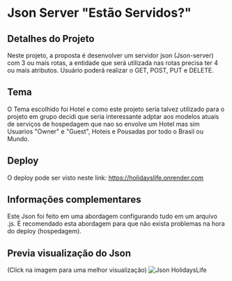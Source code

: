 #  Json Server "Estão Servidos?"


## Detalhes do Projeto 
Neste projeto, a proposta é desenvolver um servidor json (Json-server) com 3 ou mais rotas,
a entidade que será utilizada nas rotas precisa ter 4 ou mais atributos.
Usuário poderá realizar o GET, POST, PUT e DELETE.

## Tema 
O Tema escolhido foi Hotel e como este projeto seria talvez utilizado para o projeto em grupo decidi que seria interessante adptar aos modelos atuais de serviços de hospedagem que nao so envolve um Hotel mas sim Usuarios "Owner" e "Guest", Hoteis e Pousadas por todo o Brasil ou Mundo.


## Deploy 
O deploy pode ser visto neste link: https://holidayslife.onrender.com

## Informações complementares 
Este Json foi feito em uma abordagem configurando tudo em um arquivo .js. É recomendado esta abordagem para que não exista problemas na hora do deploy (hospedagem).

## Previa visualização do Json
(Click na imagem para uma melhor visualização)
![Json HolidaysLife](https://user-images.githubusercontent.com/87791042/211554672-07666dd9-4713-436d-9e50-41fc058019db.png)
